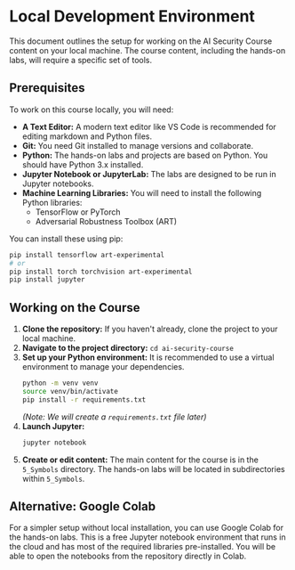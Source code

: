 # Local Development Environment

This document outlines the setup for working on the AI Security Course content on your local machine. The course content, including the hands-on labs, will require a specific set of tools.

## Prerequisites

To work on this course locally, you will need:

*   **A Text Editor:** A modern text editor like VS Code is recommended for editing markdown and Python files.
*   **Git:** You need Git installed to manage versions and collaborate.
*   **Python:** The hands-on labs and projects are based on Python. You should have Python 3.x installed.
*   **Jupyter Notebook or JupyterLab:** The labs are designed to be run in Jupyter notebooks.
*   **Machine Learning Libraries:** You will need to install the following Python libraries:
    *   TensorFlow or PyTorch
    *   Adversarial Robustness Toolbox (ART)

You can install these using pip:
```bash
pip install tensorflow art-experimental
# or
pip install torch torchvision art-experimental
pip install jupyter
```

## Working on the Course

1.  **Clone the repository:** If you haven't already, clone the project to your local machine.
2.  **Navigate to the project directory:** `cd ai-security-course`
3.  **Set up your Python environment:** It is recommended to use a virtual environment to manage your dependencies.
    ```bash
    python -m venv venv
    source venv/bin/activate
    pip install -r requirements.txt
    ```
    *(Note: We will create a `requirements.txt` file later)*
4.  **Launch Jupyter:**
    ```bash
    jupyter notebook
    ```
5.  **Create or edit content:** The main content for the course is in the `5_Symbols` directory. The hands-on labs will be located in subdirectories within `5_Symbols`.

## Alternative: Google Colab

For a simpler setup without local installation, you can use Google Colab for the hands-on labs. This is a free Jupyter notebook environment that runs in the cloud and has most of the required libraries pre-installed. You will be able to open the notebooks from the repository directly in Colab.
